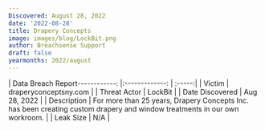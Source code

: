 ```yaml
---
Discovered: August 28, 2022
date: '2022-08-28'
title: Drapery Concepts
image: images/blog/LockBit.png
author: Breachsense Support
draft: false
yearmonths: 2022/august
---
```


| Data Breach Report------------:     |:-------------:    | :-----:|
| Victim      | draperyconceptsny.com      | 
| Threat Actor      | LockBit      | 
| Date Discovered      | Aug 28, 2022      | 
| Description      | For more than 25 years, Drapery Concepts Inc. has been creating custom drapery and window treatments in our own workroom.      | 
| Leak Size      | N/A      | 

